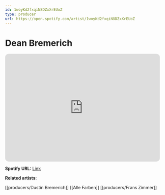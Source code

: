 ```yaml
---
id: 1woyKd2fxqiN8DZxXrEUoZ
type: producer
url: https://open.spotify.com/artist/1woyKd2fxqiN8DZxXrEUoZ
---
```

# Dean Bremerich

<iframe style="border-radius:12px" src="https://open.spotify.com/embed/artist/1woyKd2fxqiN8DZxXrEUoZ" width="100%" height="352" frameBorder="0" allowfullscreen="" allow="autoplay; clipboard-write; encrypted-media; fullscreen; picture-in-picture" loading="lazy"></iframe>

**Spotify URL:** [Link](https://open.spotify.com/artist/1woyKd2fxqiN8DZxXrEUoZ)

**Related artists:**

[[producers/Dustin Bremerich]]
[[Alle Farben]]
[[producers/Frans Zimmer]]
